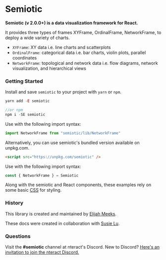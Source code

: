 # Semiotic

**Semiotic (v 2.0.0+) is a data visualization framework for React.**

It provides three types of frames XYFrame, OrdinalFrame, NetworkFrame, to
deploy a wide variety of charts.

- `XYFrame`: XY data i.e. line charts and scatterplots
- `OrdinalFrame`: categorical data i.e. bar charts, violin plots, parallel
  coordinates
- `NetworkFrame`: topological and network data i.e. flow diagrams, network
  visualization, and hierarchical views

### Getting Started

Install and save `semiotic` to your project with `yarn` or `npm`.

```js
yarn add -E semiotic

//or npm
npm i -SE semiotic
```

Use with the following import syntax:

```js
import NetworkFrame from "semiotic/lib/NetworkFrame"
```

Alternatively, you can use semiotic's bundled version available on unpkg.com.

```html
<script src="https://unpkg.com/semiotic" />
```

Use with the following import syntax:

```js
const { NetworkFrame } = Semiotic
```

Along with the semiotic and React components, these examples rely on some basic
[CSS](https://github.com/nteract/semiotic-docs/blob/master/public/semiotic.css)
for styling.

### History

This library is created and maintained by [Elijah Meeks](https://twitter.com/Elijah_Meeks).

These docs were created in collaboration with [Susie Lu](https://twitter.com/DataToViz).

### Questions

Visit the **#semiotic** channel at nteract's Discord. New to Discord? 
[Here's an invitation to join the nteract Discord.](https://discord.gg/W2anQdA2)
